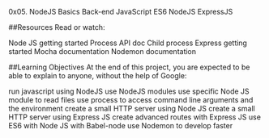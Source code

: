 0x05. NodeJS Basics
Back-end
JavaScript
ES6
NodeJS
ExpressJS

##Resources
Read or watch:

Node JS getting started
Process API doc
Child process
Express getting started
Mocha documentation
Nodemon documentation

##Learning Objectives
At the end of this project, you are expected to be able to explain to anyone, without the help of Google:

run javascript using NodeJS
use NodeJS modules
use specific Node JS module to read files
use process to access command line arguments and the environment
create a small HTTP server using Node JS
create a small HTTP server using Express JS
create advanced routes with Express JS
use ES6 with Node JS with Babel-node
use Nodemon to develop faster